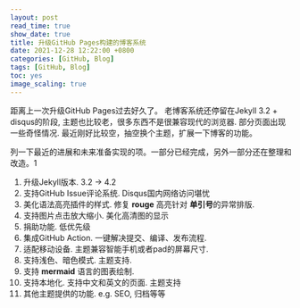 ```yaml
---
layout: post
read_time: true
show_date: true
title: 升级GitHub Pages构建的博客系统
date: 2021-12-28 12:22:00 +0800
categories: [GitHub, Blog]
tags: [GitHub, Blog]
toc: yes
image_scaling: true
---
```


距离上一次升级GitHub Pages过去好久了。 老博客系统还停留在Jekyll 3.2 + disqus的阶段, 主题也比较老，很多东西不是很兼容现代的浏览器. 部分页面出现一些奇怪情况.
最近刚好比较空，抽空换个主题，扩展一下博客的功能。

列一下最近的进展和未来准备实现的项。一部分已经完成，另外一部分还在整理和改造。1

 1. 升级Jekyll版本. 3.2 -> 4.2
 2. 支持GitHub Issue评论系统. Disqus国内网络访问堪忧
 3. 美化语法高亮插件的样式. 修复 **rouge** 高亮针对 **单引号**的异常排版. 
 4. 支持图片点击放大缩小. 美化高清图的显示
 5. 捐助功能. 低优先级
 6. 集成GitHub Action. 一键解决提交、编译、发布流程.
 7. 适配移动设备. 主题兼容智能手机或者pad的屏幕尺寸. 
 8. 支持浅色、暗色模式. 主题支持.
 9. 支持 **mermaid** 语言的图表绘制.
 10. 支持本地化. 支持中文和英文的页面. 主题支持
 11. 其他主题提供的功能. e.g. SEO, 归档等等


